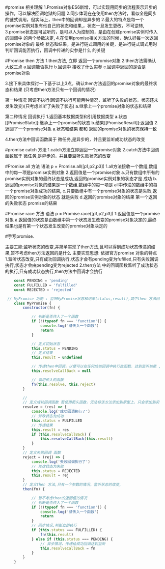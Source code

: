
#promise 相关理解
1.Promise对象ES6新增，可以实现用同步的流程表示异步的操作，可以解决回调地狱的问题
2.同步体现在在使用then方法时，看似全是同步的链式调用，但实际上，then中的回调却是异步的
2.最大的特点是每一个promise实例对象有他自己的状态和结果,，状态一旦发生更改，不可逆转,
3.promise状态是可监听的，是可以人为控制的，是由在创建promise实例时传入的回调中 的两个参数决定,
4.在使用promise相关方法的时候，确认好每一次返回promise对象的 最终 状态和结果，是进行链式调用的关键，是进行链式调式用时判断回调能否执行，回调中传递的实参是什么 的关键

#Promise   then 方法
1.then方法, 立即 返回一个promise对象
2.then方法需确认大致三点
  a.回调能否执行
  b.回调中 接收了什么实参
  c.回调中返回的是否是promise对象


3.接下来具体探讨一下基于以上3点，确认then方法返回的promise对象的最终状态和结果 (只考虑then方法只有一个回调的情况)

第一种情况 回调不执行(回调不执行可能两种情况，监听了失败的状态，状态还未发生改变)(只考虑监听了失败了状态)
    a.继承上一个promise对象的状态和结果

第二种情况 回调执行
    1.返回基本数据类型和引用数据类型
         a.状态[[PromiseState]]:继承上一个promise的状态
         b.结果[[PromiseResult]]:返回值
    2.返回了一个promise对象
         a.状态和结果 都和 返回的promise对象的状态保持一致

4.then方法中回调函数属于 微任务,是异步的，并且要监听成功状态的改变


#promise   catch 方法
1.catch方法立即返回一个promise对象
2.catch方法中回调函数属于 微任务,是异步的，并且要监听失败状态的改变

#Promise   all 方法
语法 p  = Promise.all([p1,p2,p3])
1.all方法接收一个数组,数组中的每一项是promise实例对象
2.返回值是一个promise对象
   a.只有数组中所有的promise实例对象的最终状态是成功,返回的promise实例对象的状态才是 成功
   b.返回的promise对象的结果是一个数组,数组中的每一项是 all中传递的数组中的每一个promise对象成功的结果,
   c.只要数组中有一个promise对象的状态是失败,返回的promise实例对象的状态 就是失败
   d.返回的promise对象的结果 第一个返回的失败状态 promise的结果

#Promise  race 方法
语法 p = Promise.race([p1,p2,p3])
1.返回值是一个promise对象
  a.返回值的状态是由数组中第一个状态发生改变的promise对象决定的,最终结果也是有第一个状态发生改变的promise对象决定的

#手写promise.

主要工能:监听状态的改变,并简单实现了then方法,且可以得到成功状态传递的结果,暂不考虑then方法返回的是什么
主要实现思想: 依据官方promise 对象的特点
1.监听状态改变,只有成功回调执行,状态才会有pending变为fufilled,只有失败回调执行,状态才会由pending变为rejected
2.then方法 中的回调函数监听了成功状态的执行,只有成功状态执行,then方法中回调才会执行

```javascript
    const PENDING = 'pending'
    const FULFILLED = 'fulfilled'
    const REJECTED = 'rejected'

 // MyPromise 功能 : 监听MyPromise状态和结果(status,result),其中then 方法回调的执行同样能达到监听,且可以得到promise的结果 暂不考虑then中的返回值
    class MyPromise {
        constructor(fn) {

            // 判断是否传入了一个函数
            if (!(typeof fn === 'function')) {
                console.log('请传入一个函数')
                return
            }

            // 定义初始状态
            this.status = PENDING
            // 定义结果
            this.result = undefined

            // 传递then中回调，以便可以在任何成功回调中执行此函数，达到监听功能 ,
            this.resolveCallBack = null

            // 调用传入的函数
            fn(this.resolve, this.reject)
        }

        // 
        // 定义成功回调函数 若使用箭头函数，无法将该方法添加到原型上，只会添加到实例上
        resolve = (res) => {
            console.log('成功回调执行了')
            // 修改状态为成功
            this.status = FULFILLED
            // 传递结果
            this.result = res
            if (this.resolveCallBack) {
                this.resolveCallBack(this.result)
            }
        }
        // 定义失败回调 函数
        reject = (rej) => {
            console.log('失败回调执行了')
            // 修改状态为失败
            this.status = REJECTED
            this.result = rej
        }
        // 定义then 方法,只有一个参数的情况，监听状态的改变,
        then(fn) {

            // 暂不考虑then的返回值的情况
            // 判断是否传入了一个函数
            if (!(typeof fn === 'function')) {
                console.log('请传入一个函数')
                return
            }
            // 同步情况,判断立即执行
            if (this.status === FULFILLED) {
                fn(this.result)
            } else if (this.status === PENDING) {
                // 异步情况，传递给成功回调达到监听  
                this.resolveCallBack = fn
            }
        }
    }
```

  